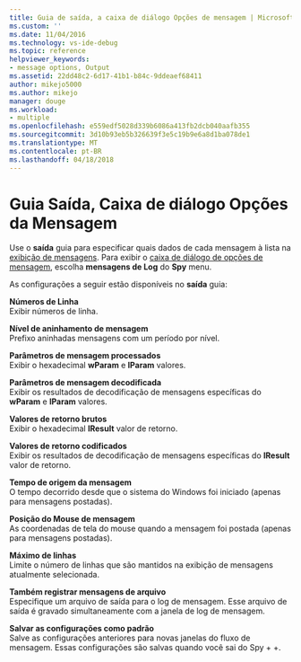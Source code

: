 ```yaml
---
title: Guia de saída, a caixa de diálogo Opções de mensagem | Microsoft Docs
ms.custom: ''
ms.date: 11/04/2016
ms.technology: vs-ide-debug
ms.topic: reference
helpviewer_keywords:
- message options, Output
ms.assetid: 22dd48c2-6d17-41b1-b84c-9ddeaef68411
author: mikejo5000
ms.author: mikejo
manager: douge
ms.workload:
- multiple
ms.openlocfilehash: e559edf5028d339b6086a413fb2dcb040aafb355
ms.sourcegitcommit: 3d10b93eb5b326639f3e5c19b9e6a8d1ba078de1
ms.translationtype: MT
ms.contentlocale: pt-BR
ms.lasthandoff: 04/18/2018
---
```

# <a name="output-tab-message-options-dialog-box"></a>Guia Saída, Caixa de diálogo Opções da Mensagem
Use o **saída** guia para especificar quais dados de cada mensagem à lista na [exibição de mensagens](../debugger/messages-view.md). Para exibir o [caixa de diálogo de opções de mensagem](../debugger/message-options-dialog-box.md), escolha **mensagens de Log** do **Spy** menu.  
  
 As configurações a seguir estão disponíveis no **saída** guia:  
  
 **Números de Linha**  
 Exibir números de linha.  
  
 **Nível de aninhamento de mensagem**  
 Prefixo aninhadas mensagens com um período por nível.  
  
 **Parâmetros de mensagem processados**  
 Exibir o hexadecimal **wParam** e **lParam** valores.  
  
 **Parâmetros de mensagem decodificada**  
 Exibir os resultados de decodificação de mensagens específicas do **wParam** e **lParam** valores.  
  
 **Valores de retorno brutos**  
 Exibir o hexadecimal **lResult** valor de retorno.  
  
 **Valores de retorno codificados**  
 Exibir os resultados de decodificação de mensagens específicas do **lResult** valor de retorno.  
  
 **Tempo de origem da mensagem**  
 O tempo decorrido desde que o sistema do Windows foi iniciado (apenas para mensagens postadas).  
  
 **Posição do Mouse de mensagem**  
 As coordenadas de tela do mouse quando a mensagem foi postada (apenas para mensagens postadas).  
  
 **Máximo de linhas**  
 Limite o número de linhas que são mantidos na exibição de mensagens atualmente selecionada.  
  
 **Também registrar mensagens de arquivo**  
 Especifique um arquivo de saída para o log de mensagem. Esse arquivo de saída é gravado simultaneamente com a janela de log de mensagem.  
  
 **Salvar as configurações como padrão**  
 Salve as configurações anteriores para novas janelas do fluxo de mensagem. Essas configurações são salvas quando você sai do Spy + +.